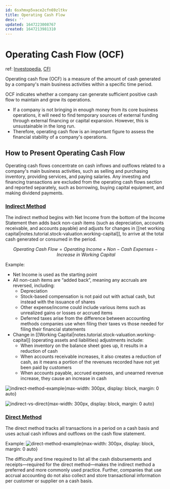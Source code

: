 ```yaml
---
id: 6sxhmxp5vace2cfn69zltkv
title: Operating Cash Flow
desc: ''
updated: 1647223008767
created: 1647213981310
---
```

# Operating Cash Flow (OCF)
ref: [Investopedia](https://www.investopedia.com/terms/o/operatingcashflow.asp), [CFI](https://corporatefinanceinstitute.com/resources/knowledge/accounting/operating-cash-flow/)

Operating cash flow (OCF) is a measure of the amount of cash generated by a company's main business activities within a specific time period.

OCF indicates whether a company can generate sufficient positive cash flow to maintain and grow its operations.
- If a company is not bringing in enough money from its core business operations, it will need to find temporary sources of external funding through external financing or capital expansion. However, this is unsustainable in the long run. 
- Therefore, operating cash flow is an important figure to assess the financial stability of a company's operations.

## How to Present Operating Cash Flow

Operating cash flows concentrate on cash inflows and outflows related to a company's main business activities, such as selling and purchasing inventory, providing services, and paying salaries. Any investing and financing transactions are excluded from the operating cash flows section and reported separately, such as borrowing, buying capital equipment, and making dividend payments.

### [Indirect Method](https://www.investopedia.com/terms/i/indirect_method.asp)

The indirect method begins with Net Income from the bottom of the Income Statement then adds back non-cash items (such as depreciation, accounts receivable, and accounts payable) and adjusts for changes in [[net working capital|notes.tutorial.stock-valuation.working-capital]], to arrive at the total cash generated or consumed in the period.

$$Operating\ Cash\ Flow = Operating\ Income + Non-Cash\ Expenses - Increase\ in\ Working\ Capital$$

Example:
- Net Income is used as the starting point
- All non-cash items are “added back”, meaning any accruals are reversed, including:
  - Depreciation
  - Stock-based compensation is not paid out with actual cash, but instead with the issuance of shares
  - Other expense/income could include various items such as unrealized gains or losses or accrued items
  - Deferred taxes arise from the difference between accounting methods companies use when filing their taxes vs those needed for filing their financial statements
- Change in [[Working Capital|notes.tutorial.stock-valuation.working-capital]] (operating assets and liabilities) adjustments include:
  - When inventory on the balance sheet goes up, it results in a reduction of cash
  - When accounts receivable increases, it also creates a reduction of cash, as it means a portion of the revenues recorded have not yet been paid by customers
  - When accounts payable, accrued expenses, and unearned revenue increase, they cause an increase in cash

![indirect-method-example](https://cdn.corporatefinanceinstitute.com/assets/amazon-operating-cash-flow-example-1200x1195.png){max-width: 300px, display: block, margin: 0 auto}

![indirect-vs-direct](https://dwdqz3611m4qq.cloudfront.net/wp_content/uploads/Artboard-5-2.png){max-width: 300px, display: block, margin: 0 auto}

### [Direct Method](https://www.investopedia.com/terms/d/direct_method.asp)

The direct method tracks all transactions in a period on a cash basis and uses actual cash inflows and outflows on the cash flow statement.

Example:
![direct-method-example](https://ik.imagekit.io/casa/h7b-dendron/Screenshot_2022-03-14_013247_EBLvmAMU9.jpg?ik-sdk-version=javascript-1.4.3&updatedAt=1647218031414){max-width: 300px, display: block, margin: 0 auto}

The difficulty and time required to list all the cash disbursements and receipts—required for the direct method—makes the indirect method a preferred and more commonly used practice. Further, companies that use accrual accounting do not also collect and store transactional information per customer or supplier on a cash basis.